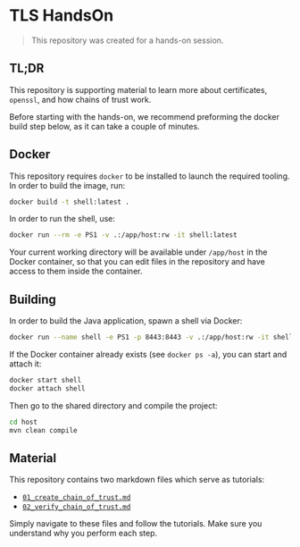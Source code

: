 # TLS HandsOn

> This repository was created for a hands-on session.

## TL;DR

This repository is supporting material to learn more about certificates, `openssl`, and how chains
of trust work.

Before starting with the hands-on, we recommend preforming the docker build step below, as it can
take a couple of minutes.

## Docker

This repository requires `docker` to be installed to launch the required tooling. In order to build
the image, run:

```sh
docker build -t shell:latest .
```

In order to run the shell, use:

```sh
docker run --rm -e PS1 -v .:/app/host:rw -it shell:latest
```

Your current working directory will be available under `/app/host` in the Docker container, so that
you can edit files in the repository and have access to them inside the container.

## Building

In order to build the Java application, spawn a shell via Docker:

```sh
docker run --name shell -e PS1 -p 8443:8443 -v .:/app/host:rw -it shell:latest
```

If the Docker container already exists (see `docker ps -a`), you can start and attach it:

```bash
docker start shell
docker attach shell
```

Then go to the shared directory and compile the project:

```sh
cd host
mvn clean compile
```

## Material

This repository contains two markdown files which serve as tutorials:

- [`01_create_chain_of_trust.md`](./01_create_chain_of_trust.md)
- [`02_verify_chain_of_trust.md`](./02_verify_chain_of_trust.md)

Simply navigate to these files and follow the tutorials. Make sure you understand why you perform
each step.